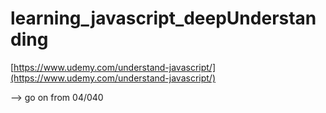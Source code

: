 # learning_javascript_deepUnderstanding

[https://www.udemy.com/understand-javascript/](https://www.udemy.com/understand-javascript/)

--> go on from 04/040